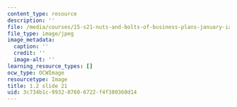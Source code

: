 ```yaml
---
content_type: resource
description: ''
file: /media/courses/15-s21-nuts-and-bolts-of-business-plans-january-iap-2014/3c734b1c993207606722f4f380360d14_1.2_slide_21.jpg
file_type: image/jpeg
image_metadata:
  caption: ''
  credit: ''
  image-alt: ''
learning_resource_types: []
ocw_type: OCWImage
resourcetype: Image
title: 1.2 slide 21
uid: 3c734b1c-9932-0760-6722-f4f380360d14
---
```

